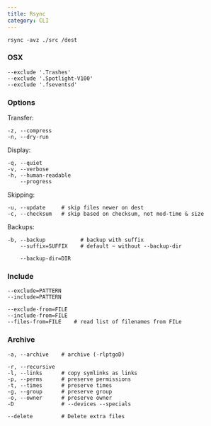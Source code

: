 ```yaml
---
title: Rsync
category: CLI
---
```


    rsync -avz ./src /dest

### OSX

    --exclude '.Trashes'
    --exclude '.Spotlight-V100'
    --exclude '.fseventsd'

### Options

Transfer:

    -z, --compress
    -n, --dry-run

Display:

    -q, --quiet
    -v, --verbose
    -h, --human-readable
        --progress

Skipping:

    -u, --update     # skip files newer on dest
    -c, --checksum   # skip based on checksum, not mod-time & size

Backups:

    -b, --backup           # backup with suffix
        --suffix=SUFFIX    # default ~ without --backup-dir

        --backup-dir=DIR

### Include

    --exclude=PATTERN
    --include=PATTERN

    --exclude-from=FILE
    --include-from=FILE
    --files-from=FILE    # read list of filenames from FILe

### Archive

    -a, --archive    # archive (-rlptgoD)

    -r, --recursive
    -l, --links      # copy symlinks as links
    -p, --perms      # preserve permissions
    -t, --times      # preserve times
    -g, --group      # preserve group
    -o, --owner      # preserve owner
    -D               # --devices --specials

    --delete         # Delete extra files

